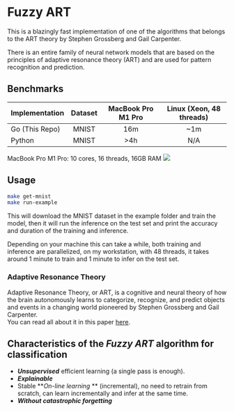 # Fuzzy ART

This is a blazingly fast implementation of one of the algorithms that belongs to the ART theory by Stephen Grossberg and Gail Carpenter.

There is an entire family of neural network models that are based on the principles of adaptive resonance theory (ART) and are used for pattern recognition and prediction.

## Benchmarks

| Implementation | Dataset | MacBook Pro M1 Pro | Linux (Xeon, 48 threads) | 
|----------------|:-------:|:------------------:|:------------------------:|
| Go (This Repo) |  MNIST  |        16m         |           ~1m            |
| Python         |  MNIST  |        >4h         |           N/A            |

MacBook Pro M1 Pro: 10 cores, 16 threads, 16GB RAM
![](/Users/marco/go/src/github.com/oblq/art/resources/MacbookPro_M1_Pro.png)

## Usage

```bash
make get-mnist
make run-example
```

This will download the MNIST dataset in the example folder and train the model, then it will run the inference on the test set and print the accuracy and duration of the training and inference.

Depending on your machine this can take a while, both training and inference are parallelized, on my workstation, with 48 threads, it takes around 1 minute to train and 1 minute to infer on the test set.

### Adaptive Resonance Theory

Adaptive Resonance Theory, or ART, is a cognitive and neural theory of how the brain autonomously learns to categorize, recognize, and predict objects and events in a changing world pioneered by Stephen Grossberg and Gail Carpenter.  
You can read all about it in this paper [here](https://www.semanticscholar.org/paper/Adaptive-Resonance-Theory%3A-How-a-brain-learns-to-a-Grossberg/71bc18bcafe1f4909a97b0b17a522dffe306ee6a?p2df).

## Characteristics of the **_Fuzzy ART_** algorithm for classification

- **_Unsupervised_** efficient learning (a single pass is enough).
- **_Explainable_**
- Stable **_On-line learning_
  ** (incremental), no need to retrain from scratch, can learn incrementally and infer at the same time.
- **_Without catastrophic forgetting_**
